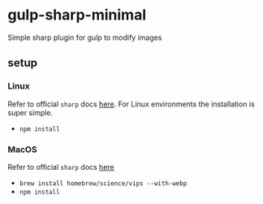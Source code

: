 # gulp-sharp-minimal

Simple sharp plugin for gulp to modify images

## setup

### Linux
Refer to official `sharp` docs [here](http://sharp.dimens.io/en/stable/install/#linux). For Linux environments the installation is super simple. 
  - `npm install`

### MacOS
Refer to official `sharp` docs [here](http://sharp.dimens.io/en/stable/install/#mac-os)
  - `brew install homebrew/science/vips --with-webp`
  - `npm install`
  
